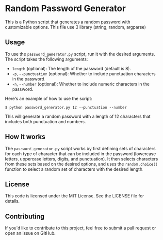 # Random Password Generator

This is a Python script that generates a random password with customizable options. This file use 3 library (string, random, argparse)

## Usage

To use the `password_generator.py` script, run it with the desired arguments. The script takes the following arguments:

-   `length` (optional): The length of the password (default is 8).
-   `-p`, `--punctuation` (optional): Whether to include punctuation characters in the password.
-   `-n`, `--number` (optional): Whether to include numeric characters in the password.

Here's an example of how to use the script:

    $ python password_generator.py 12 --punctuation --number

This will generate a random password with a length of 12 characters that includes both punctuation and numbers.

## How it works

The `password_generator.py` script works by first defining sets of characters for each type of character that can be included in the password (lowercase letters, uppercase letters, digits, and punctuation). It then selects characters from these sets based on the desired options, and uses the `random.choice()` function to select a random set of characters with the desired length.

## License

This code is licensed under the MIT License. See the LICENSE file for details.

## Contributing

If you'd like to contribute to this project, feel free to submit a pull request or open an issue on GitHub.
